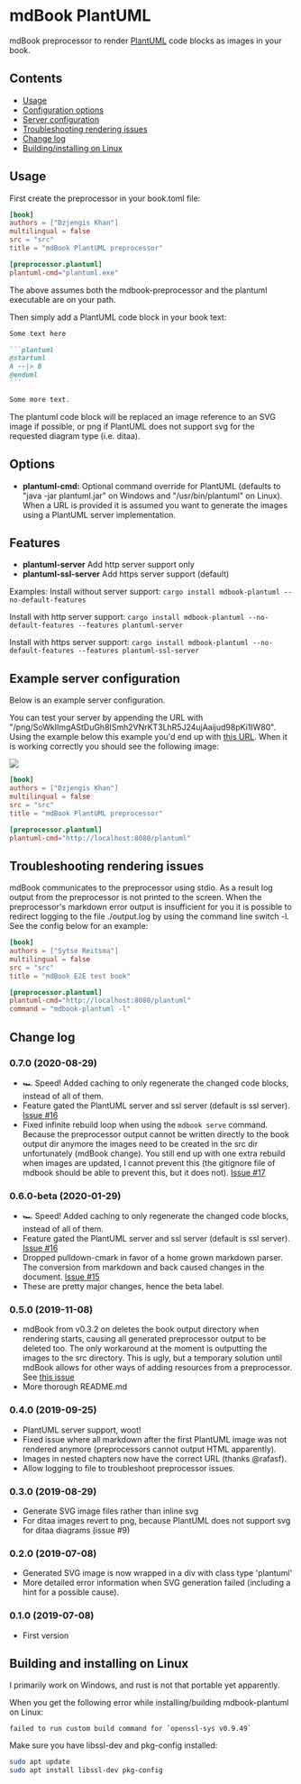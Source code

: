 # mdBook PlantUML

mdBook preprocessor to render [PlantUML](http://plantuml.com/) code blocks as images in your book.

## Contents
- [Usage](#usage)
- [Configuration options](#options)
- [Server configuration](#example-server-configuration)
- [Troubleshooting rendering issues](#troubleshooting-rendering-issues)
- [Change log](#change-log)
- [Building/installing on Linux](#building-and-installing-on-linux)

## Usage

First create the preprocessor in your book.toml file:
```toml
[book]
authors = ["Dzjengis Khan"]
multilingual = false
src = "src"
title = "mdBook PlantUML preprocessor"

[preprocessor.plantuml]
plantuml-cmd="plantuml.exe"
```

The above assumes both the mdbook-preprocessor and the plantuml executable are on your path.

Then simply add a PlantUML code block in your book text:
````markdown
Some text here

```plantuml
@startuml
A --|> B
@enduml
```

Some more text.

````

The plantuml code block will be replaced an image reference to an SVG image if
possible, or png if PlantUML does not support svg for the requested diagram type
(i.e. ditaa).

## Options
- **plantuml-cmd:** Optional command override for PlantUML (defaults to "java -jar plantuml.jar" on Windows and "/usr/bin/plantuml" on Linux).
  When a URL is provided it is assumed you want to generate the images using a PlantUML server implementation.

## Features
- **plantuml-server** Add http server support only
- **plantuml-ssl-server** Add https server support (default)

Examples:
Install without server support:
```cargo install mdbook-plantuml --no-default-features```

Install with http server support:
```cargo install mdbook-plantuml --no-default-features --features plantuml-server```

Install with https server support:
```cargo install mdbook-plantuml --no-default-features --features plantuml-ssl-server```

## Example server configuration

Below is an example server configuration.

You can test your server by appending the URL with "/png/SoWkIImgAStDuGh8ISmh2VNrKT3LhR5J24ujAaijud98pKi1IW80".
Using the example below this example you'd end up with [this URL](http://localhost:8080/plantuml/png/SoWkIImgAStDuGh8ISmh2VNrKT3LhR5J24ujAaijud98pKi1IW80).
When it is working correctly you should see the following image:

![](doc/img/server_output.png)

```toml
[book]
authors = ["Dzjengis Khan"]
multilingual = false
src = "src"
title = "mdBook PlantUML preprocessor"

[preprocessor.plantuml]
plantuml-cmd="http://localhost:8080/plantuml"
```

## Troubleshooting rendering issues
mdBook communicates to the preprocessor using stdio. As a result log output
from the preprocessor is not printed to the screen. When the preprocessor's
markdown error output is insufficient for you it is possible to redirect 
logging to the file ./output.log by using the command line switch -l. See the
config below for an example:

```toml
[book]
authors = ["Sytse Reitsma"]
multilingual = false
src = "src"
title = "mdBook E2E test book"

[preprocessor.plantuml]
plantuml-cmd="http://localhost:8080/plantuml"
command = "mdbook-plantuml -l"
```

## Change log

### 0.7.0 (2020-08-29)
* 🏎️ Speed! Added caching to only regenerate the changed code blocks, instead of all of them.
* Feature gated the PlantUML server and ssl server (default is ssl server).
  [Issue #16](https://github.com/sytsereitsma/mdbook-plantuml/issues/16)
* Fixed infinite rebuild loop when using the ```mdbook serve``` command.
  Because the preprocessor output cannot be written directly to the book output
  dir anymore the images need to be created in the src dir unfortunately (mdBook
  change). You still end up with one extra rebuild when images are updated, I cannot
  prevent this (the gitignore file of mdbook should be able to prevent this,
  but it does not).
  [Issue #17](https://github.com/sytsereitsma/mdbook-plantuml/issues/16)
  
### 0.6.0-beta (2020-01-29)
* 🏎️ Speed! Added caching to only regenerate the changed code blocks, instead of all of them.
* Feature gated the PlantUML server and ssl server (default is ssl server).
  [Issue #16](https://github.com/sytsereitsma/mdbook-plantuml/issues/16)
* Dropped pulldown-cmark in favor of a home grown markdown parser. The conversion
  from markdown and back caused changes in the document.
  [Issue #15](https://github.com/sytsereitsma/mdbook-plantuml/issues/15)
* These are pretty major changes, hence the beta label.

### 0.5.0 (2019-11-08)
* mdBook from v0.3.2 on deletes the book output directory when rendering starts,
  causing all generated preprocessor output to be deleted too. The only workaround
  at the moment is outputting the images to the src directory. This is ugly, but
  a temporary solution until mdBook allows for other ways of adding resources
  from a preprocessor.
  See [this issue](https://github.com/rust-lang/mdBook/issues/1087)
* More thorough README.md

### 0.4.0 (2019-09-25)
* PlantUML server support, woot!
* Fixed issue where all markdown after the first PlantUML image was not
  rendered anymore (preprocessors cannot output HTML apparently).
* Images in nested chapters now have the correct URL (thanks @rafasf).
* Allow logging to file to troubleshoot preprocessor issues.

### 0.3.0 (2019-08-29)
* Generate SVG image files rather than inline svg
* For ditaa images revert to png, because PlantUML does not support svg for
  ditaa diagrams (issue #9)

### 0.2.0 (2019-07-08)
* Generated SVG image is now wrapped in a div with class type 'plantuml'
* More detailed error information when SVG generation failed (including a hint for a possible cause).

### 0.1.0 (2019-07-08)
* First version

## Building and installing on Linux
I primarily work on Windows, and rust is not that portable yet apparently.

When you get the following error while installing/building mdbook-plantuml on Linux:
```
failed to run custom build command for `openssl-sys v0.9.49`
```

Make sure you have libssl-dev and pkg-config installed:
```sh
sudo apt update
sudo apt install libssl-dev pkg-config
```
